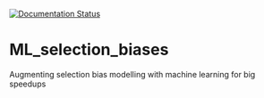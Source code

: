 [![Documentation Status](https://readthedocs.org/projects/mlsel/badge/?version=latest)](https://mlsel.readthedocs.io/en/latest/?badge=latest)

# ML_selection_biases
Augmenting selection bias modelling with machine learning for big speedups
